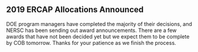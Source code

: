 ## 2019 ERCAP Allocations Announced 

DOE program managers have completed the majority of their decisions, and NERSC 
has been sending out award announcements. There are a few awards that have not
been decided yet but we expect them to be complete by COB tomorrow. Thanks for
your patience as we finish the process.
